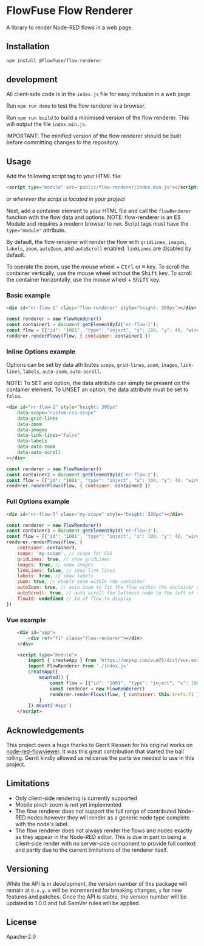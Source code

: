 # FlowFuse Flow Renderer

A library to render Node-RED flows in a web page.


## Installation

```bash
npm install @flowfuse/flow-renderer
```

## development

All client-side code is in the `index.js` file for easy inclusion in a web page.

Run `npm run demo` to test the flow renderer in a browser.

Run `npm run build` to build a minimised version of the flow renderer. This will output the file `index.min.js`.

IMPORTANT: The minified version of the flow renderer should be built before committing changes to the repository.

## Usage

Add the following script tag to your HTML file:

```html
<script type="module" src="public/flow-renderer/index.min.js"></script>
```
_or wherever the script is located in your project_

Next, add a container element to your HTML file and call the `flowRenderer` function with the flow data and options.
NOTE: flow-renderer is an ES Module and requires a modern browser to run. Script tags must have the `type="module"` attribute.

By default, the flow renderer will render the flow with `gridLines`, `images`, `labels`, `zoom`, `autoZoom`, and `autoScroll` enabled.
`linkLines` are disabled by default.

To operate the zoom, use the mouse wheel + <kbd>Ctrl</kbd> or <kbd>⌘</kbd> key.
To scroll the container vertically, use the mouse wheel without the <kbd>Shift</kbd> key.
To scroll the container horizontally, use the mouse wheel + <kbd>Shift</kbd> key.



### Basic example

```html
<div id="nr-flow-1" class="flow-renderer" style="height: 300px"></div>
```

```javascript
const renderer = new FlowRenderer()
const container1 = document.getElementById('nr-flow-1');
const flow = [{"id": "1001", "type": "inject", "x": 100, "y": 40, "wires": [["1002"]]}, {"id": "1002", "type": "debug", "x":300, "y": 40}]
renderer.renderFlows(flow, { container: container1 })
```

### Inline Options example

Options can be set by data attributes `scope`, `grid-lines`, `zoom`, `images`, `link-lines`, `labels`, `auto-zoom`, `auto-scroll`.

NOTE: To SET and option, the data attribute can simply be present on the container element. To UNSET an option, the data attribute must be set to `false`.

```html
<div id="nr-flow-2" style="height: 300px" 
    data-scope="custom-css-scope"
    data-grid-lines
    data-zoom
    data-images
    data-link-lines="false"
    data-labels
    data-auto-zoom
    data-auto-scroll
></div>
```

```javascript
const renderer = new FlowRenderer()
const container2 = document.getElementById('nr-flow-2');
const flow = [{"id": "1001", "type": "inject", "x": 100, "y": 40, "wires": [["1002"]]}, {"id": "1002", "type": "debug", "x":300, "y": 40}]
renderer.renderFlows(flow, { container: container2 })
```


### Full Options example

```html
<div id="nr-flow-3" class="my-scope" style="height: 300px"></div>
```

```javascript
const renderer = new FlowRenderer()
const container3 = document.getElementById('nr-flow-3');
const flow = [{"id": "1001", "type": "inject", "x": 100, "y": 40, "wires": [["1002"]]}, {"id": "1002", "type": "debug", "x":300, "y": 40}]
renderer.renderFlows(flow, {
    container: container3,
    scope: 'my-scope', // scope for CSS
    gridLines: true, // show gridLines
    images: true, // show images
    linkLines: false, // show link lines
    labels: true, // show labels
    zoom: true, // enable zoom within the container
    autoZoom: true, // auto zoom to fit the flow within the container upon rendering (best fit, limited to 20% min, 100% max zoom)
    autoScroll: true, // auto scroll the leftmost node to the left of the container and the topmost node to the top of the container upon rendering
    flowId: undefined // Id of flow to display
})
```

### Vue example

```html
    <div id="app">
        <div ref="f1" class="flow-renderer"></div>
    </div>

    <script type="module">
        import { createApp } from 'https://unpkg.com/vue@3/dist/vue.esm-browser.js'
        import FlowRenderer from './index.js'
        createApp({
            mounted() {
                const flow = [{"id": "1001", "type": "inject", "x": 100, "y": 40, "wires": [["1002"]]}, {"id": "1002", "type": "debug", "x":300, "y": 40}]
                const renderer = new FlowRenderer()
                renderer.renderFlows(flow, { container: this.$refs.f1 })
            }
        }).mount('#app')
    </script>
```

## Acknowledgements

This project owes a huge thanks to Gerrit Riessen for his original works on [node-red-flowviewer](https://github.com/gorenje/node-red-flowviewer-js). It was this great contribution that started the ball rolling. Gerrit kindly allowed us relicense the parts we needed to use in this project.

## Limitations

* Only client-side rendering is currently supported
* Mobile pinch zoom is not yet implemented
* The flow renderer does not support the full range of contributed Node-RED nodes however they will render as a generic node type complete with the node's label.
* The flow renderer does not always render the flows and nodes exactly as they appear in the Node-RED editor. This is due in part to being a client-side render with no server-side component to provide full context and partly due to the current limitations of the renderer itself.

## Versioning

While the API is in development, the version number of this package will remain at `0.x.y`.
`x` will be incremented for breaking changes, `y` for new features and patches.
Once the API is stable, the version number will be updated to 1.0.0 and full SemVer rules will be applied.

## License

Apache-2.0
